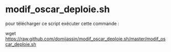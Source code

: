 modif_oscar_deploie.sh
======================
pour télécharger ce script exécuter cette commande :

wget https://raw.github.com/domijassin/modif_oscar_deploie.sh/master/modif_oscar_deploie.sh
